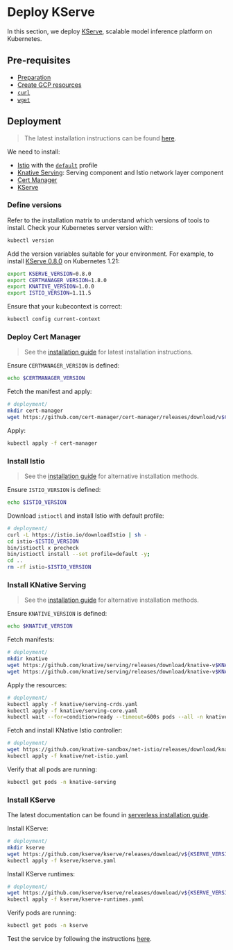 # Deploy KServe

In this section, we deploy [KServe](https://kserve.github.io/website/0.8/), scalable model inference platform on Kubernetes.

## Pre-requisites

- [Preparation](./01_Preparation.md)
- [Create GCP resources](./02_Create_GCP_Resources.md)
- [`curl`](https://curl.se/)
- [`wget`](https://www.gnu.org/software/wget/)

## Deployment

> The latest installation instructions can be found [here](https://kserve.github.io/website/master/admin/serverless/).

We need to install:

- [Istio](https://istio.io/) with the [`default`](https://istio.io/latest/docs/setup/additional-setup/config-profiles/) profile
- [Knative Serving](https://knative.dev/docs/): Serving component and Istio network layer component
- [Cert Manager](https://cert-manager.io/docs/)
- [KServe](https://kserve.github.io/website/)

### Define versions

Refer to the installation matrix to understand which versions of tools to install. Check your Kubernetes server version with:

```bash
kubectl version
```

Add the version variables suitable for your environment. For example, to install [KServe 0.8.0](https://kserve.github.io/website/0.8/admin/serverless/) on Kubernetes 1.21:

```bash
export KSERVE_VERSION=0.8.0
export CERTMANAGER_VERSION=1.8.0
export KNATIVE_VERSION=1.0.0
export ISTIO_VERSION=1.11.5
```

Ensure that your kubecontext is correct:

```bash
kubectl config current-context
```

### Deploy Cert Manager

> See the [installation guide](https://cert-manager.io/docs/installation/) for latest installation instructions.

Ensure `CERTMANAGER_VERSION` is defined:

```bash
echo $CERTMANAGER_VERSION
```

Fetch the manifest and apply:

```bash
# deployment/
mkdir cert-manager
wget https://github.com/cert-manager/cert-manager/releases/download/v$CERTMANAGER_VERSION/cert-manager.yaml -O cert-manager/cert-manager.yaml
```

Apply:

```bash
kubectl apply -f cert-manager
```

### Install Istio

> See the [installation guide](https://istio.io/latest/docs/setup/install/) for alternative installation methods.

Ensure `ISTIO_VERSION` is defined:

```bash
echo $ISTIO_VERSION
```

Download `istioctl` and install Istio with default profile:

```bash
# deployment/
curl -L https://istio.io/downloadIstio | sh -
cd istio-$ISTIO_VERSION
bin/istioctl x precheck
bin/istioctl install --set profile=default -y;
cd ..
rm -rf istio-$ISTIO_VERSION
```

### Install KNative Serving

> See the [installation guide](https://knative.dev/docs/install/) for alternative installation methods.

Ensure `KNATIVE_VERSION` is defined:

```bash
echo $KNATIVE_VERSION
```

Fetch manifests:

```bash
# deployment/
mkdir knative
wget https://github.com/knative/serving/releases/download/knative-v$KNATIVE_VERSION/serving-crds.yaml -O knative/serving-crds.yaml
wget https://github.com/knative/serving/releases/download/knative-v$KNATIVE_VERSION/serving-core.yaml -O knative/serving-core.yaml
```

Apply the resources:

```bash
# deployment/
kubectl apply -f knative/serving-crds.yaml
kubectl apply -f knative/serving-core.yaml
kubectl wait --for=condition=ready --timeout=600s pods --all -n knative-serving
```

Fetch and install KNative Istio controller:

```bash
# deployment/
wget https://github.com/knative-sandbox/net-istio/releases/download/knative-v$KNATIVE_VERSION/net-istio.yaml -O knative/net-istio.yaml
kubectl apply -f knative/net-istio.yaml
```

Verify that all pods are running:

```bash
kubectl get pods -n knative-serving
```

### Install KServe

The latest documentation can be found in [serverless installation guide](https://kserve.github.io/website/master/admin/serverless/).

Install KServe:

```bash
# deployment/
mkdir kserve
wget https://github.com/kserve/kserve/releases/download/v${KSERVE_VERSION}/kserve.yaml -O kserve/kserve.yaml
kubectl apply -f kserve/kserve.yaml
```

Install KServe runtimes:

```bash
# deployment/
wget https://github.com/kserve/kserve/releases/download/v${KSERVE_VERSION}/kserve-runtimes.yaml -O kserve/kserve-runtimes.yaml
kubectl apply -f kserve/kserve-runtimes.yaml
```

Verify pods are running:

```bash
kubectl get pods -n kserve
```

Test the service by following the instructions [here](https://kserve.github.io/website/master/get_started/first_isvc/#run-your-first-inferenceservice).
